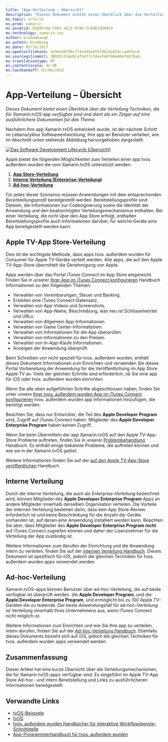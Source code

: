```yaml
---
title: "App-Verteilung – Übersicht"
description: "Dieses Dokument bietet einen Überblick über die Verteilung Techniken, die für Xamarin.tvOS app verfügbar sind und dient als ein Zeiger auf eine ausführlichere Dokumenten für das Thema."
ms.topic: article
ms.prod: xamarin
ms.assetid: D5E0F446-C083-4E21-9788-FC84D32D00C4
ms.technology: xamarin-ios
author: bradumbaugh
ms.author: brumbaug
ms.date: 03/16/2017
ms.openlocfilehash: 3e96e98f90c7f4c849a9f679b2de819ccaabfec0
ms.sourcegitcommit: 30055c534d9caf5dffcfdeafd6f08e666fb870a8
ms.translationtype: MT
ms.contentlocale: de-DE
ms.lasthandoff: 03/09/2018
---
```

# <a name="app-distribution-overview"></a>App-Verteilung – Übersicht

_Dieses Dokument bietet einen Überblick über die Verteilung Techniken, die für Xamarin.tvOS app verfügbar sind und dient als ein Zeiger auf eine ausführlichere Dokumenten für das Thema._


Nachdem Ihre app Xamarin.tvOS entwickelt wurde, ist der nächste Schritt im Lebenszyklus Softwareentwicklung, Ihre app an Benutzer verteilen, wie im Abschnitt unten stehende Abbildung hervorgehoben dargestellt:


[![Das Software Development Lifecycle (Übersicht)](images/publishingdiagram.png)](images/publishingdiagram.png#lightbox)


Apple bietet die folgenden Möglichkeiten zum Verteilen einer app tvos. außerdem wurden die vom Xamarin.tvOS unterstützt werden:

1. [**App Store-Verteilung**](#Apple-TV-App-Store-Distribution)
2. [**Interne Verteilung (Enterprise-Verteilung)**](#In-House-Distribution) 
2. [**Ad-hoc-Verteilung**](#Ad_Hoc_Distribution) 

Für jedes dieser Szenarios müssen Anwendungen mit dem entsprechenden *Bereitstellungsprofil* bereitgestellt werden. Bereitstellungsprofile sind Dateien, die Informationen zur Codesignierung sowie die Identität der Anwendung und den beabsichtigten Verteilungsmechanismus enthalten. Bei einer Verteilung, die nicht über den App Store erfolgt, enthalten Bereitstellungsprofile auch Informationen darüber, für welche Geräte eine App bereitgestellt werden kann.

<a name="Apple-TV-App-Store-Distribution" />

## <a name="apple-tv-app-store-distribution"></a>Apple TV-App Store-Verteilung

Dies ist die wichtigste Methode, dass apps tvos. außerdem wurden für Consumer für Apple TV-Geräte verteilt werden. Alle apps, die auf den Apple TV-App-Store übermittelt die Genehmigung von Apple.

Apps werden über das Portal *iTunes Connect* im App Store eingereicht. Finden Sie in unserer [Ihrer App im iTunes Connect konfigurieren](~/ios/deploy-test/app-distribution/app-store-distribution/itunesconnect.md) Handbuch Informationen zu den folgenden Themen:

- Verwalten von Vereinbarungen, Steuer und Banking.
- Erstellen eine iTunes Connect-Datensatz.
- Verwalten von App-Videos und Screenshots.
- Verwalten von App-Name, Beschreibung, was neu ist Schlüsselwörter und URLs.
- Verwalten von Allgemein App-Informationen.
- Verwalten von Game Center-Informationen.
- Verwalten von Informationen für die App überprüfen.
- Verwalten von Informationen zu den Preisen.
- Verwalten von In-App-Käufe Informationen.
- Anzeigen der Anwendung überprüft.

Beim Schreiben von nicht speziell für tvos. außerdem wurden, enthält dieses Dokument Informationen zum Einrichten und verwenden Sie dieses Portal Vorbereitung der Anwendung für die Veröffentlichung im App Store Apple TV an. Viele der gleichen Schritte sind erforderlich, ob Sie eine app für iOS oder tvos. außerdem wurden einrichten.

Wenn Sie alle oben aufgeführten Schritte abgeschlossen haben, finden Sie unter unsere [Ihrer tvos. außerdem wurden App im iTunes Connect konfigurieren](~/ios/tvos/deploy-test/app-distribution/itunes-connect.md) tvos. außerdem wurden app Informationen hinzufügen, die benötigt werden.

Beachten Sie, dass nur Entwickler, die Teil des **Apple Developer Program** sind, Zugriff auf iTunes Connect haben. Mitglieder des **Apple Developer Enterprise Program** haben keinen Zugriff.

Wenn Sie beim Übermitteln der app Xamarin.tvOS auf den Apple TV-App-Store Probleme auftreten, finden Sie in unserer [Problembehandlung](~/ios/tvos/troubleshooting.md) Handbuch. Es enthält einige bekannte Probleme, die auftreten können und wie sie in der Xamarin.tvOS gelöst.

Weitere Informationen finden Sie auf der [auf den Apple TV-App-Store veröffentlichen](~/ios/tvos/deploy-test/app-distribution/app-store-publishing.md) Handbuch.

<a name="In-House-Distribution" />

## <a name="in-house-distribution"></a>Interne Verteilung

Durch die interne Verteilung, die auch als *Enterprise-Verteilung* bezeichnet wird, können Mitglieder des **Apple Developer Enterprise Program** Apps an andere Mitglieder innerhalb derselben Organisation verteilen. Die Vorteile der internen Verteilung bestehen darin, dass kein App Store-Review erforderlich ist und keine Beschränkung für die Anzahl der Geräte vorhanden ist, auf denen eine Anwendung installiert werden kann. Beachten Sie aber, dass Mitglieder des **Apple Developer Enterprise Program** **nicht** auf iTunes Connect zugreifen können und daher der Lizenznehmer für die Verteilung der App zuständig ist.

Weitere Informationen zum Abrufen der Einrichtung und die Anwendung intern zu verteilen, finden Sie auf der [internen Verteilung Handbuch](~/ios/deploy-test/app-distribution/in-house-distribution.md). Dieses Dokument ist spezifisch für iOS, jedoch die gleichen Techniken für tvos. außerdem wurden apps verwendet werden.

<a name="Ad_Hoc_Distribution"/>

## <a name="ad-hoc-distribution"></a>Ad-hoc-Verteilung

Xamarin.tvOS-apps können Benutzer über ad-hoc-Verteilung, die auf beide verfügbar ist überprüft werden. die **Apple Developer Program**, und die **Apple Developer Enterprise Program**, und ermöglicht bis zu 100 Apple TV-Geräten die zu testende. Der beste Anwendungsfall für ad-hoc-Verteilung ist Verteilung innerhalb Ihres Unternehmens aus, wenn iTunes Connect nicht möglich ist.

Weitere Informationen zum Einrichten und wie Sie Ihre app zu verteilen, intern abrufen, finden Sie auf der [Ad-hoc-Verteilung Handbuch](~/ios/deploy-test/app-distribution/ad-hoc-distribution.md). Ebenfalls dieses Dokuments bezieht sich auf iOS, jedoch die gleichen Techniken für tvos. außerdem wurden apps verwendet werden.

<a name="Summary" />

## <a name="summary"></a>Zusammenfassung

Dieser Artikel hat eine kurze Übersicht über die Verteilungsmechanismen, die für Xamarin.tvOS-apps verfügbar sind. Es eingeführt im Apple TV-App Store Ad-hoc- und intern Bereitstellung und Links zu ausführlicheren Informationen bereitgestellt.



## <a name="related-links"></a>Verwandte Links

- [tvOS-Beispiele](https://developer.xamarin.com/samples/tvos/all/)
- [tvOS](https://developer.apple.com/tvos/)
- [tvos. außerdem wurden Handbücher für interaktive Workflowdienste-Schnittstelle](https://developer.apple.com/tvos/human-interface-guidelines/)
- [App-Programmierhandbuch für tvos. außerdem wurden](https://developer.apple.com/library/prerelease/tvos/documentation/General/Conceptual/AppleTV_PG/)

